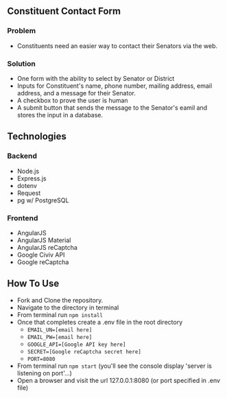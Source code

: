 ## Constituent Contact Form

### Problem
- Constituents need an easier way to contact their Senators via the web.

### Solution
- One form with the ability to select by Senator or District
- Inputs for Constituent's name, phone number, mailing address, email address, and a message for their Senator.
- A checkbox to prove the user is human
- A submit button that sends the message to the Senator's eamil and stores the input in a database.

## Technologies

### Backend
- Node.js
- Express.js
- dotenv
- Request
- pg w/ PostgreSQL

### Frontend
- AngularJS
- AngularJS Material
- AngularJS reCaptcha
- Google Civiv API
- Google reCaptcha

## How To Use
- Fork and Clone the repository.
- Navigate to the directory in terminal
- From terminal run <code>npm install</code>
- Once that completes create a .env file in the root directory
    * <code>EMAIL_UN=[email here]</code>
    * <code>EMAIL_PW=[email here]</code>
    * <code>GOOGLE_API=[Google API key here]</code>
    * <code>SECRET=[Google reCaptcha secret here]</code>
    * <code>PORT=8080</code>
- From terminal run <code>npm start</code> (you'll see the console display 'server is listening on port'...)
- Open a browser and visit the url 127.0.0.1:8080 (or port specified in .env file)